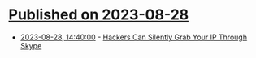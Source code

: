 # [Published on 2023-08-28](index.md)

* [2023-08-28, 14:40:00](https://yro.slashdot.org/story/23/08/28/1438226/hackers-can-silently-grab-your-ip-through-skype?utm_source=rss1.0mainlinkanon&utm_medium=feed) - [Hackers Can Silently Grab Your IP Through Skype](https://yro.slashdot.org/story/23/08/28/1438226/hackers-can-silently-grab-your-ip-through-skype?utm_source=rss1.0mainlinkanon&utm_medium=feed)
